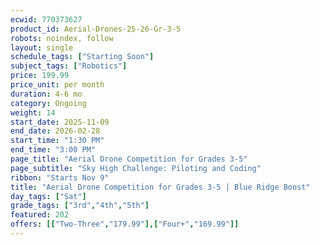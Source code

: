 ```yaml
---
ecwid: 770373627
product_id: Aerial-Drones-25-26-Gr-3-5
robots: noindex, follow
layout: single
schedule_tags: ["Starting Soon"]
subject_tags: ["Robotics"]
price: 199.99
price_unit: per month
duration: 4-6 mo
category: Ongoing
weight: 14
start_date: 2025-11-09
end_date: 2026-02-28
start_time: "1:30 PM"
end_time: "3:00 PM"
page_title: "Aerial Drone Competition for Grades 3-5"
page_subtitle: "Sky High Challenge: Piloting and Coding"
ribbon: "Starts Nov 9"
title: "Aerial Drone Competition for Grades 3-5 | Blue Ridge Boost"
day_tags: ["Sat"]
grade_tags: ["3rd","4th","5th"]
featured: 202
offers: [["Two-Three","179.99"],["Four+","169.99"]]
---
```

